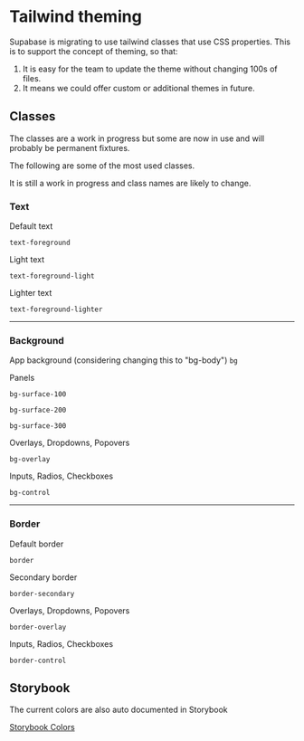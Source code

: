 # Tailwind theming

Supabase is migrating to use tailwind classes that use CSS properties.
This is to support the concept of theming, so that:

1. It is easy for the team to update the theme without changing 100s of files.
2. It means we could offer custom or additional themes in future.

## Classes

The classes are a work in progress but some are now in use and will probably be permanent fixtures.

The following are some of the most used classes.

It is still a work in progress and class names are likely to change.

### Text

Default text

`text-foreground`

Light text

`text-foreground-light`

Lighter text

`text-foreground-lighter`

---

### Background

App background
(considering changing this to "bg-body")
`bg`

Panels

`bg-surface-100`

`bg-surface-200`

`bg-surface-300`

Overlays, Dropdowns, Popovers

`bg-overlay`

Inputs, Radios, Checkboxes

`bg-control`

---

### Border

Default border

`border`

Secondary border

`border-secondary`

Overlays, Dropdowns, Popovers

`border-overlay`

Inputs, Radios, Checkboxes

`border-control`

## Storybook

The current colors are also auto documented in Storybook

[Storybook Colors](https://ui-storybook-pre-release.vercel.app/)
